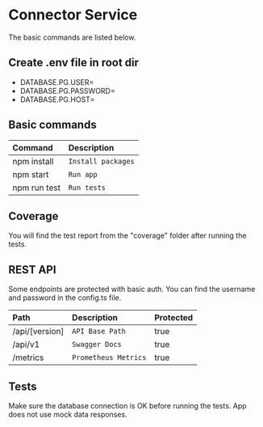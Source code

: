 # Connector Service

The basic commands are listed below.

## Create .env file in root dir

- DATABASE.PG.USER=
- DATABASE.PG.PASSWORD=
- DATABASE.PG.HOST=

## Basic commands

| Command       | Description |
|:--------------| :--- |
| npm install   | `Install packages` |
| npm start     | `Run app` |
| npm run test  | `Run tests` |

## Coverage

You will find the test report from the "coverage" folder after running the tests. 

## REST API

Some endpoints are protected with basic auth. You can find the username and password in the config.ts file.

| Path                    | Description          | Protected |
|:------------------------|:---------------------|:----------|
| /api/[version]          | `API Base Path`      | true      |
| /api/v1                 | `Swagger Docs`       | true      |
| /metrics                | `Prometheus Metrics` | true      |

## Tests

Make sure the database connection is OK before running the tests. App does not use mock data responses. 
